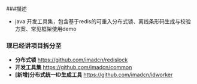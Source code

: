 ###描述
- java 开发工具集，包含基于redis的可重入分布式锁、离线条形码生成与校验方案、常见框架使用demo

### 现已经讲项目拆分至

- **分布式锁**  https://github.com/imadcn/redislock
- **开发工具集**  https://github.com/imadcn/common
- **[新增]分布式统一ID生成工具**  https://github.com/imadcn/idworker
